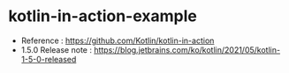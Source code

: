 # kotlin-in-action-example

- Reference : https://github.com/Kotlin/kotlin-in-action
- 1.5.0 Release note : https://blog.jetbrains.com/ko/kotlin/2021/05/kotlin-1-5-0-released
